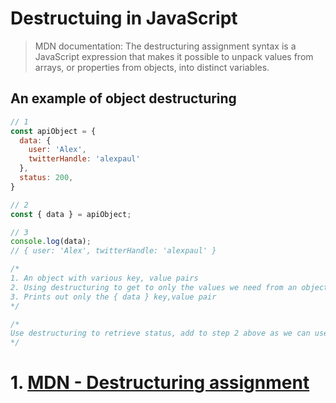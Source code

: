# Destructuing in JavaScript

> MDN documentation: The destructuring assignment syntax is a JavaScript expression that makes it possible to unpack values from arrays, or properties from objects, into distinct variables.


## An example of object destructuring

```javascript 
// 1
const apiObject = {
  data: {
    user: 'Alex', 
    twitterHandle: 'alexpaul'
  }, 
  status: 200, 
}

// 2 
const { data } = apiObject; 

// 3
console.log(data); 
// { user: 'Alex', twitterHandle: 'alexpaul' }

/*
1. An object with various key, value pairs 
2. Using destructuring to get to only the values we need from an object. 
3. Prints out only the { data } key,value pair 
*/

/*
Use destructuring to retrieve status, add to step 2 above as we can use comma delimeter to include more properties for destructuring
*/
```

# 1. [MDN - Destructuring assignment](https://developer.mozilla.org/en-US/docs/Web/JavaScript/Reference/Operators/Destructuring_assignment)
